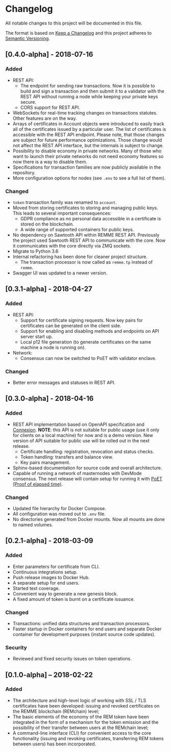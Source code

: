 # Changelog
All notable changes to this project will be documented in this file.

The format is based on [Keep a Changelog](http://keepachangelog.com/en/1.0.0/)
and this project adheres to [Semantic Versioning](http://semver.org/spec/v2.0.0.html).


## [0.4.0-alpha] - 2018-07-16
### Added
- REST API:
  - The endpoint for sending raw transactions. Now it is possible to build and sign a transaction and then submit it to
  a validator with the REST API without running a node while keeping your private keys secure.
  - CORS support for REST API.
- WebSockets for real-time tracking changes on transactions statutes. Other features are on the way.
- Arrays of certificates in Account objects were introduced to easily track all of the certificates issued by a
particular user. The list of certificates is accessible with the REST API endpoint. Please note, that those
changes are subject for future performance optimizations. Those change would not affect the REST API interface, but the
internals is subject to change.
- Possibility to disable economy in private networks. Many of those who want to launch their private networks do not
need economy features so now there is a way to disable them.
- Specifications for transaction families are now publicly available in the repository.
- More configuration options for nodes (see `.env` to see a full list of them).

### Changed
- `token` transaction family was renamed to `account`.
- Moved from storing certificates to storing and managing public keys. This leads to several important consequences:
  - GDPR compliance as no personal data accessible in a certificate is stored on the blockchain.
  - A wide range of supported containers for public keys.
- No dependency on Sawtooth API within REMME REST API. Previously the project used Sawtooth REST API to communicate with
the core. Now it communicates with the core directly via ZMQ sockets.
- Migrate to Python 3.6
- Internal refactoring has been done for cleaner project structure.
  - The transaction processor is now called as `remme.tp` instead of `remme`.
- Swagger UI was updated to a newer version.

## [0.3.1-alpha] - 2018-04-27
### Added
- REST API:
  - Support for certificate signing requests. Now key pairs for certificates can be generated on the client side.
  - Support for enabling and disabling methods and endpoints on API server start up.
  - Local p12 file generation (to generate certificates on the same machine a node is running on).
- Network:
  - Consensus can now be switched to PoET with validator enclave.
### Changed
- Better error messages and statuses in REST API.

## [0.3.0-alpha] - 2018-04-16
### Added
- REST API implementation based on OpenAPI specification and [Connexion](https://github.com/zalando/connexion).
**NOTE**: this API is not suitable for public usage (use it only for clients on a local machine) for now and is a demo
version. New version of API suitable for public use will be rolled out in the next release.
  - Certificate handling: registration, revocation and status checks.
  - Token handling: transfers and balance view.
  - Key pairs management.
- Sphinx-based documentation for source code and overall architecture.
- Capable of running a network of masternodes with DevMode consensus. The next release will contain setup for running it
 with [PoET (Proof of elapsed time)](https://sawtooth.hyperledger.org/docs/core/releases/1.0.1/architecture/poet.html).
### Changed
- Updated file hierarchy for Docker Compose.
- All configuration was moved out to `.env` file.
- No directories generated from Docker mounts. Now all mounts are done to named volumes.

## [0.2.1-alpha] - 2018-03-09
### Added
- Enter parameters for certificate from CLI.
- Continuous integrations setup.
- Push release images to Docker Hub.
- A separate setup for end users.
- Started test coverage.
- Convenient way to generate a new genesis block.
- A fixed amount of token is burnt on a certificate issuance.
### Changed
- Transactions: unified data structures and transaction processors.
- Faster startup in Docker containers for end users and separate Docker container for development purposes (instant
source code updates).
### Security
- Reviewed and fixed security issues on token operations.

## [0.1.0-alpha] – 2018-02-22
### Added
- The architecture and high-level logic of working with SSL / TLS certificates have been developed: issuing and revoked
certificates on the REMME blockchain (REMchain) level;
- The basic elements of the economy of the REM token have been integrated in the form of a mechanism for the token
emission and the possibility of their transfer between users at the REMchain level;
- A command-line interface (CLI) for convenient access to the core functionality (issuing and revoking certificates,
transferring REM tokens between users) has been incorporated.
